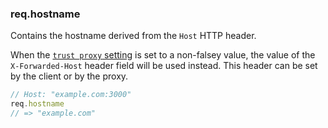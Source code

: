 <h3 id='req.hostname'>req.hostname</h3>

Contains the hostname derived from the `Host` HTTP header.

When the [`trust proxy` setting](/4x/api.html#trust.proxy.options.table) is set
to a non-falsey value, the value of the `X-Forwarded-Host` header field will be
used instead. This header can be set by the client or by the proxy.

~~~js
// Host: "example.com:3000"
req.hostname
// => "example.com"
~~~
